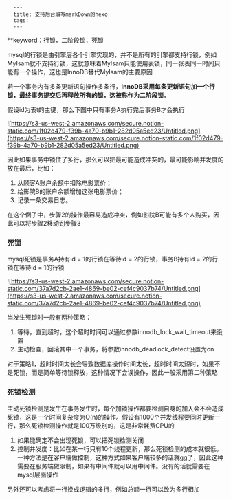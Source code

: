       ---
      title: 支持后台编写markDown的hexo
      tags:
      ---
  
**keyword：行锁，二阶段锁，死锁

mysql的行锁是由引擎层各个引擎实现的，并不是所有的引擎都支持行锁，例如MyIsam就不支持行锁，这就意味着MyIsam只能使用表锁，同一张表同一时间只能有一个操作，这也是InnoDB替代MyIsam的主要原因

若一个事务内有多条更新语句操作多条行，I**nnoDB采用每条更新语句加一个行锁，最终事务提交后再释放所有的锁，这被称作为二阶段锁。**

假设id为表t的主键，那么下图中只有事务A执行完后事务B才会执行

![https://s3-us-west-2.amazonaws.com/secure.notion-static.com/1f02d479-f39b-4a70-b9b1-282d05a5ed23/Untitled.png](https://s3-us-west-2.amazonaws.com/secure.notion-static.com/1f02d479-f39b-4a70-b9b1-282d05a5ed23/Untitled.png)

因此如果事务中锁住了多行，那么可以把最可能造成冲突的，最可能影响并发度的放在最后，比如：

1. 从顾客A账户余额中扣除电影票价；
2. 给影院B的账户余额增加这张电影票价；
3. 记录一条交易日志。

在这个例子中，步骤2的操作最容易造成冲突，例如影院B可能有多个人购买，因此可以将步骤2移动到步骤3

### 死锁

mysql死锁是事务A持有id = 1的行锁在等待id = 2的行锁，事务B持有id = 2的行锁在等待id = 1的行锁

![https://s3-us-west-2.amazonaws.com/secure.notion-static.com/37a7d2cb-2ae1-4869-be02-cef4c9037b74/Untitled.png](https://s3-us-west-2.amazonaws.com/secure.notion-static.com/37a7d2cb-2ae1-4869-be02-cef4c9037b74/Untitled.png)

当发生死锁时一般有两种策略：

1. 等待，直到超时，这个超时时间可以通过参数innodb_lock_wait_timeout来设置
2. 主动检查，回滚其中一个事务，将参数innodb_deadlock_detect设置为on

对于策略1，超时时间太长会导致数据库操作时间太长，超时时间太短时，如果不是死锁，而是简单等待锁释放，这种情况下会误操作，因此一般采用第二种策略

### 死锁检测

主动死锁检测是发生在事务发生时，每个加锁操作都要检测自身的加入会不会造成死锁，这是一个时间复杂度为O(n)的操作。假设有1000个并发线程要同时更新一行，那么死锁检测操作就是100万级别的，这是非常耗费CPU的

1. 如果能确定不会出现死锁，可以把死锁检测关闭
2. 控制并发度：比如在某一行只有10个线程更新，那么死锁检测的成本就很低。一种方法是在客户端做控制，这种方式如果客户端较多的话就gg了，因此这种需要在服务端做限制，如果有中间件就可以用中间件。没有的话就需要在mysql层面操作

另外还可以考虑将一行换成逻辑的多行，例如总额一行可以改为多行相加